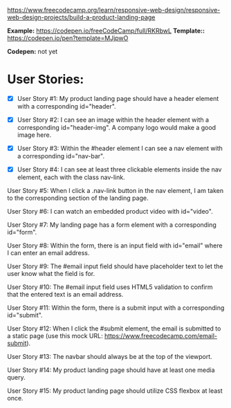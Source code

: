 https://www.freecodecamp.org/learn/responsive-web-design/responsive-web-design-projects/build-a-product-landing-page

**Example:** https://codepen.io/freeCodeCamp/full/RKRbwL
**Template::** https://codepen.io/pen?template=MJjpwO

**Codepen:** not yet


# User Stories: 
+ [x] User Story #1: My product landing page should have a header element with a corresponding id="header".

+ [x] User Story #2: I can see an image within the header element with a corresponding id="header-img". A company logo would make a good image here.

+ [x] User Story #3: Within the #header element I can see a nav element with a corresponding id="nav-bar".

+ [x] User Story #4: I can see at least three clickable elements inside the nav element, each with the class nav-link.

User Story #5: When I click a .nav-link button in the nav element, I am taken to the corresponding section of the landing page.

User Story #6: I can watch an embedded product video with id="video".

User Story #7: My landing page has a form element with a corresponding id="form".

User Story #8: Within the form, there is an input field with id="email" where I can enter an email address.

User Story #9: The #email input field should have placeholder text to let the user know what the field is for.

User Story #10: The #email input field uses HTML5 validation to confirm that the entered text is an email address.

User Story #11: Within the form, there is a submit input with a corresponding id="submit".

User Story #12: When I click the #submit element, the email is submitted to a static page (use this mock URL: https://www.freecodecamp.com/email-submit).

User Story #13: The navbar should always be at the top of the viewport.

User Story #14: My product landing page should have at least one media query.

User Story #15: My product landing page should utilize CSS flexbox at least once.